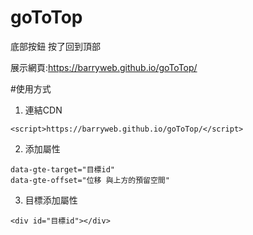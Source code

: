 # goToTop
底部按鈕 按了回到頂部

展示網頁:https://barryweb.github.io/goToTop/

#使用方式

1. 連結CDN
```
<script>https://barryweb.github.io/goToTop/</script>
```
2. 添加屬性
```
data-gte-target="目標id" 
data-gte-offset="位移 與上方的預留空間"
```
3. 目標添加屬性
```
<div id="目標id"></div>
```

